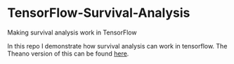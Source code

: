 # TensorFlow-Survival-Analysis
Making survival analysis work in TensorFlow

In this repo I demonstrate how survival analysis can work in tensorflow.
The Theano version of this can be found [here](https://github.com/jaredleekatzman/DeepSurv).

